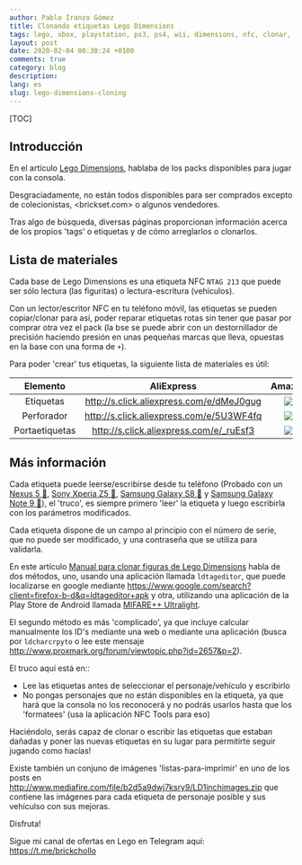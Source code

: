 ```yaml
---
author: Pablo Iranzo Gómez
title: Clonando etiquetas Lego Dimensions
tags: lego, xbox, playstation, ps3, ps4, wii, dimensions, nfc, clonar, ntag213
layout: post
date: 2020-02-04 00:30:24 +0100
comments: true
category: blog
description:
lang: es
slug: lego-dimensions-cloning
---
```

[TOC]

## Introducción

En el artículo [Lego Dimensions]({filename}2019-08-19-lego-dimensions.es.md), hablaba de los packs disponibles para jugar con la consola.

Desgraciadamente, no están todos disponibles para ser comprados excepto de colecionistas, <brickset.com> o algunos vendedores.

Tras algo de búsqueda, diversas páginas proporcionan información acerca de los propios 'tags' o etiquetas y de cómo arreglarlos o clonarlos.

## Lista de materiales

Cada base de Lego Dimensions es una etiqueta NFC `NTAG 213` que puede ser sólo lectura (las figuritas) o lectura-escritura (vehículos).

Con un lector/escritor NFC en tu teléfono móvil, las etiquetas se pueden copiar/clonar para así, poder reparar etiquetas rotas sin tener que pasar por comprar otra vez el pack (la bse se puede abrir con un destornillador de precisión haciendo presión en unas pequeñas marcas que lleva, opuestas en la base con una forma de `+`).

Para poder 'crear' tus etiquetas, la siguiente lista de materiales es útil:

|    Elemento    |                 AliExpress                 |                                               Amazon                                                |
| :------------: | :----------------------------------------: | :-------------------------------------------------------------------------------------------------: |
|   Etiquetas    | <http://s.click.aliexpress.com/e/dMeJ0gug> |  [![]({static}imagen/dimensions/ntag213.png)](https://www.amazon.es/dp/B00NG4W3K2?tag=redken-21>)   |
|   Perforador   | <http://s.click.aliexpress.com/e/5U3WF4fq> | [![]({static}imagen/dimensions/holepuncher.png)](https://www.amazon.es/dp/B007QJC8WG?tag=redken-21) |
| Portaetiquetas | <http://s.click.aliexpress.com/e/_ruEsf3>  | [![]({static}imagen/dimensions/coinholder.png)](https://www.amazon.es/dp/B07CNTTVF9?tag=redken-21)  |

## Más información

Cada etiqueta puede leerse/escribirse desde tu teléfono (Probado con un [Nexus 5 🛒](https://www.amazon.es/dp/B016B7INC2?tag=redken-21), [Sony Xperia Z5 🛒](https://www.amazon.es/dp/B013WSM36A?tag=redken-21), [Samsung Galaxy S8 🛒](https://www.amazon.es/dp/B06XXFHG6J?tag=redken-21) y [Samsung Galaxy Note 9 🛒](https://www.amazon.es/dp/B07FT169LZ?tag=redken-21)), el 'truco', es siempre primero 'leer' la etiqueta y luego escribirla con los parámetros modificados.

Cada etiqueta dispone de un campo al principio con el número de serie, que no puede ser modificado, y una contraseña que se utiliza para validarla.

En este artículo [Manual para clonar figuras de Lego Dimensions](https://www.elotrolado.net/hilo_manual-para-clonar-figuras-de-lego-dimensions_2209995) habla de dos métodos, uno, usando una aplicación llamada `ldtageditor`, que puede localizarse en google mediante  <https://www.google.com/search?client=firefox-b-d&q=ldtageditor+apk> y otra, utilizando una aplicación de la Play Store de Android llamada [MIFARE++ Ultralight](https://play.google.com/store/apps/details?id=com.samsung.sprc.fileselector).

El segundo método es más 'complicado', ya que incluye calcular manualmente los ID's mediante una web o mediante una aplicación (busca por `ldcharcrpyto` o lee este mensaje <http://www.proxmark.org/forum/viewtopic.php?id=2657&p=2>).

El truco aquí está en::

- Lee las etiquetas antes de seleccionar el personaje/vehículo y escribirlo
- No pongas personajes que no están disponibles en la etiqueta, ya que hará que la consola no los reconocerá y no podrás usarlos hasta que los 'formatees' (usa la aplicación NFC Tools para eso)

Haciéndolo, serás capaz de clonar o escribir las etiquetas que estaban dañadas y poner las nuevas etiquetas en su lugar para permitirte seguir jugando como hacías!

Existe también un conjuno de imágenes 'listas-para-imprimir' en uno de los posts en <http://www.mediafire.com/file/b2d5a9dwj7ksry9/LD1inchimages.zip> que contiene las imágenes para cada etiqueta de personaje posible y sus vehículso con sus mejoras.

Disfruta!

Sigue mi canal de ofertas en Lego en Telegram aquí: <https://t.me/brickchollo>
